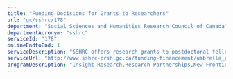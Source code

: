 ```yaml
---
title: "Funding Decisions for Grants to Researchers"
url: "gc/sshrc/178"
department: "Social Sciences and Humanities Research Council of Canada"
departmentAcronym: "sshrc"
serviceId: "178"
onlineEndtoEnd: 1
serviceDescription: "SSHRC offers research grants to postdoctoral fellows/researchers and faculty member researchers to support research in the social sciences and humanities. Funding is awarded on the basis of merit. Program Officers for SSHRC's research grant opportunities provide program-related information (including types of funding opportunities, eligibility requirements, deadlines, etc.)  to potential funding applicants (postdoctoral fellows/researchers, faculty members and administering institutions). Technical assistance with online and paper applications is provided to applicants. Research funding applications are received; applications are reviewed for eligibility; ineligible applicants are notified and responses are provided to enquiries regarding eligibility;  merit review of applications are conducted; recommendations regarding funding decisions are made; and applicants are notified of research funding decisions. For some programs, financial and personal information is requested and received from successful applicants. Enquiries from both successful and unsuccessful applicants regarding funding decisions are received and further information is provided, as needed. Information on competition results, statistics and program expenditures is posted online, made public and posted on the extranet. Facilitation and administration of research reporting is conducted."
serviceUrl: "http://www.sshrc-crsh.gc.ca/funding-financement/umbrella_programs-programme_cadre/insight-savoir-eng.aspx"
programDescription: "Insight Research,Research Partnerships,New Frontiers in Research Fund"
---
```

